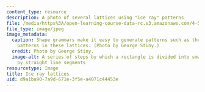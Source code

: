 ```yaml
---
content_type: resource
description: A photo of several lattices using "ice ray" patterns
file: /media/https%3A/open-learning-course-data-rc.s3.amazonaws.com/4-540-introduction-to-shape-grammars-i-fall-2018/d9a1ba907a9d671e3f5ea4071c44453e_4-540f18.jpg
file_type: image/jpeg
image_metadata:
  caption: Shape grammars make it easy to generate patterns such as the "ice ray"
    patterns in these lattices. (Photo by George Stiny.)
  credit: Photo by George Stiny.
  image-alt: A series of steps by which a rectangle is divided into smaller polygons
    by straight line segments
resourcetype: Image
title: Ice ray lattices
uid: d9a1ba90-7a9d-671e-3f5e-a4071c44453e
---
```

